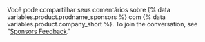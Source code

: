 Você pode compartilhar seus comentários sobre {% data variables.product.prodname_sponsors %} com {% data variables.product.company_short %}. To join the conversation, see "[Sponsors Feedback](https://github.com/github/feedback/discussions/categories/sponsors-feedback)."
